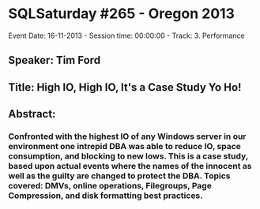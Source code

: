 # SQLSaturday #265 - Oregon 2013
Event Date: 16-11-2013 - Session time: 00:00:00 - Track: 3. Performance
## Speaker: Tim Ford
## Title: High IO, High IO, It's a Case Study Yo Ho!
## Abstract:
### Confronted with the highest IO of any Windows server in our environment one intrepid DBA was able to reduce IO, space consumption, and blocking to new lows.  This is a case study, based upon actual events where the names of the innocent as well as the guilty are changed to protect the DBA.  Topics covered: DMVs, online operations, Filegroups, Page Compression, and disk formatting best practices.
